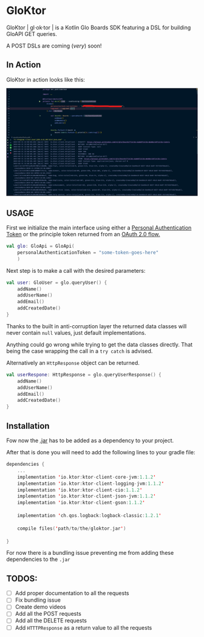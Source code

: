 # GloKtor

GloKtor | gl·ok·tor | is a Kotlin Glo Boards SDK featuring a DSL for
building GloAPI GET queries. 

A POST DSLs are coming (_very_) soon!

## In Action
GloKtor in action looks like this:

![alt text](screenshots/GloKtorInAction.jpg "GloKtor in action!")

## USAGE

First we initialize the main interface using
either a [Personal Authentication Token](https://support.gitkraken.com/developers/pats/) or the principle token
returned from an [OAuth 2.0 flow.](https://support.gitkraken.com/developers/oauth/)

``` Kotlin
val glo: GloApi = GloApi(
    personalAuthenticationToken = "some-token-goes-here"
    )
```

Next step is to make a call with the desired parameters:

``` Kotlin
val user: GloUser = glo.queryUser() {
    addName()
    addUserName()
    addEmail()
    addCreatedDate()
}
```

Thanks to the built in anti-corruption layer the returned data classes will
never contain `null` values, just default implementations.

Anything could go wrong while trying to get the data classes directly.
That being the case wrapping the call in a `try catch` is advised.

Alternatively an `HttpResponse` object can be returned.

``` Kotlin
val userRespone: HttpResponse = glo.queryUserResponse() {
    addName()
    addUserName()
    addEmail()
    addCreatedDate()
}
```

## Installation

Fow now the [.jar](jars) has to be added as a dependency to your project.

After that is done you will need to add the following lines to your gradle file:

``` Kotlin
dependencies {
    ...
    implementation 'io.ktor:ktor-client-core-jvm:1.1.2'
    implementation 'io.ktor:ktor-client-logging-jvm:1.1.2'
    implementation 'io.ktor:ktor-client-cio:1.1.2'
    implementation 'io.ktor:ktor-client-json-jvm:1.1.2'
    implementation 'io.ktor:ktor-client-gson:1.1.2'

    implementation 'ch.qos.logback:logback-classic:1.2.1'
    
    compile files('path/to/the/gloktor.jar')

}
```

For now there is a bundling issue preventing me from adding these dependencies to the `.jar`

## TODOS:

 - [ ] Add proper documentation to all the requests
 - [ ] Fix bundling issue
 - [ ] Create demo videos
 - [ ] Add all the POST requests
 - [ ] Add all the DELETE requests
 - [ ] Add `HTTTPResponse` as a return value to all the requests
